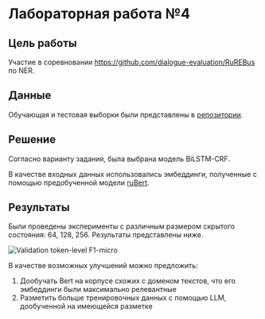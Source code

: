 # Лабораторная работа №4

## Цель работы
Участие в соревновании https://github.com/dialogue-evaluation/RuREBus по NER.

## Данные

Обучающая и тестовая выборки были представлены в [репозитории](https://github.com/dialogue-evaluation/RuREBus). 

## Решение

Согласно варианту задания, была выбрана модель BiLSTM-CRF.

В качестве входных данных использовались эмбеддинги, полученные с помощью предобученной модели [ruBert](https://huggingface.co/DeepPavlov/rubert-base-cased). 


## Результаты

Были проведены эксперименты с различным размером скрытого состояния: 64, 128, 256. Результаты представлены ниже.


![Validation token-level F1-micro](/images/validation_token_level.png "Validation token_level F1-micro")

В качестве возможных улучшений можно предложить:
1) Дообучать Bert на корпусе схожих с доменом текстов, что его эмбеддинги были максимально релевантные
2) Разметить больше тренировочных данных с помощью LLM, дообученной на имеющейся разметке

